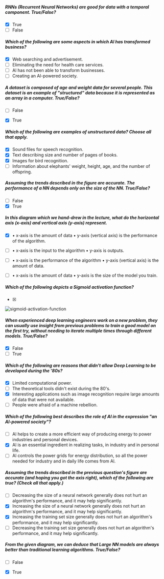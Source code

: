 
##### RNNs (Recurrent Neural Networks) are good for data with a temporal component. True/False?
 - [x] True
 - [ ] False 

##### Which of the following are some aspects in which Al has transformed business?
- [x] Web searching and advertisement.
- [ ] Eliminating the need for health care services.
- [ ] Al has not been able to transform businesses.
- [ ] Creating an Al-powered society.

##### A dataset is composed of age and weight data for several people. This dataset is an example of "structured" data because it is represented as an array in a computer. True/False?
 - [ ] False 
 - [x] True


##### Which of the following are examples of unstructured data? Choose all that apply.
- [x] Sound files for speech recognition.
- [x] Text describing size and number of pages of books.
- [x] Images for bird recognition.
- [ ] Information about elephants' weight, height, age, and the number of offspring.

##### Assuming the trends described in the figure are accurate. The performance of a NN depends only on the size of the NN. True/False?

- [ ] False
- [x] True

##### In this diagram which we hand-drew in the lecture, what do the horizontal axis (x-axis) and vertical axis (y-axis) represent. 
- [x] • x-axis is the amount of data               • y-axis (vertical axis) is the performance of the algorithm.
- [ ] • x-axis is the input to the algorithm       • y-axis is outputs.
- [ ] • x-axis is the performance of the algorithm • y-axis (vertical axis) is the amount of data.
- [ ] • x-axis is the amount of data               • y-axis is the size of the model you train.


##### Which of the following depicts a Sigmoid activation function?
- [x] 
![sigmoid-activation-function](https://user-images.githubusercontent.com/59807200/223168549-1e6ab60c-fd5b-438b-9214-8dd9744643f0.jpg)

##### When experienced deep learning engineers work on a new problem, they can usually use insight from previous problems to train a good model on the first try, without needing to iterate multiple times through different models. True/False?
- [x] False
- [ ] True

##### Which of the following are reasons that didn't allow Deep Learning to be developed during the '80s?
- [x] Limited computational power.
- [ ] The theoretical tools didn't exist during the 80's.
- [x] Interesting applications such as image recognition require large amounts of data that were not available.
- [ ]  People were afraid of a machine rebellion.

##### Which of the following best describes the role of Al in the expression "an Al-powered society"?
- [ ] Al helps to create a more efficient way of producing energy to power industries and personal devices.
- [x] Al is an essential ingredient in realizing tasks, in industry and in personal life.
- [ ] Al controls the power grids for energy distribution, so all the power needed for industry and in daily life comes from Al.

##### Assuming the trends described in the previous question's figure are accurate (and hoping you got the axis right), which of the following are true? (Check all that apply.)
- [ ] Decreasing the size of a neural network generally does not hurt an algorithm's performance, and it may help significantly.
- [x] Increasing the size of a neural network generally does not hurt an algorithm's performance, and it may help significantly.
- [x] Increasing the training set size generally does not hurt an algorithm's performance, and it may help significantly.
- [ ] Decreasing the training set size generally does not hurt an algorithm's performance, and it may help significantly.

##### From the given diagram, we can deduce that Large NN models are always better than traditional learning algorithms. True/False?
- [ ] False
- [x] True



